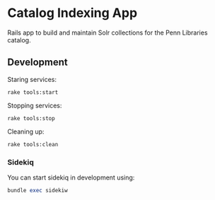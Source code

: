# Catalog Indexing App

Rails app to build and maintain Solr collections for the Penn Libraries catalog.

## Development

Staring services:

```rake tools:start```

Stopping services:

```rake tools:stop```

Cleaning up:

```rake tools:clean```

### Sidekiq

You can start sidekiq in development using:

```ruby
bundle exec sidekiw
```
